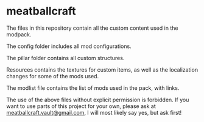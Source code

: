 # meatballcraft

The files in this repository contain all the custom content used in the modpack.

The config folder includes all mod configurations.

The pillar folder contains all custom structures.

Resources contains the textures for custom items, as well as the localization changes for some of the mods used.

The modlist file contains the list of mods used in the pack, with links.

The use of the above files without explicit permission is forbidden. If you want to use parts of this project for your own, please ask at meatballcraft.vault@gmail.com, I will most likely say yes, but ask first! 